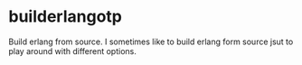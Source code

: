 # builderlangotp
Build erlang  from source. I sometimes like to build erlang form source jsut to play around with different options.
